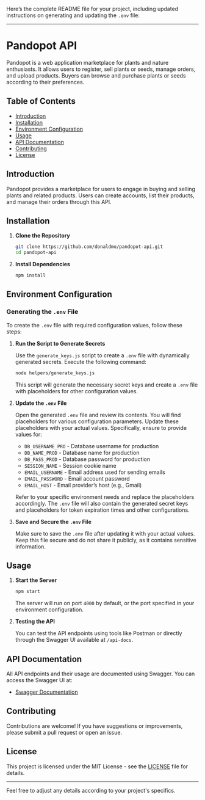 Here’s the complete README file for your project, including updated instructions on generating and updating the `.env` file:

---

# Pandopot API

Pandopot is a web application marketplace for plants and nature enthusiasts. It allows users to register, sell plants or seeds, manage orders, and upload products. Buyers can browse and purchase plants or seeds according to their preferences.

## Table of Contents

- [Introduction](#introduction)
- [Installation](#installation)
- [Environment Configuration](#environment-configuration)
- [Usage](#usage)
- [API Documentation](#api-documentation)
- [Contributing](#contributing)
- [License](#license)

## Introduction

Pandopot provides a marketplace for users to engage in buying and selling plants and related products. Users can create accounts, list their products, and manage their orders through this API.

## Installation

1. **Clone the Repository**

   ```bash
   git clone https://github.com/donaldmo/pandopot-api.git
   cd pandopot-api
   ```

2. **Install Dependencies**

   ```bash
   npm install
   ```

## Environment Configuration

### Generating the `.env` File

To create the `.env` file with required configuration values, follow these steps:

1. **Run the Script to Generate Secrets**

   Use the `generate_keys.js` script to create a `.env` file with dynamically generated secrets. Execute the following command:

   ```bash
   node helpers/generate_keys.js
   ```

   This script will generate the necessary secret keys and create a `.env` file with placeholders for other configuration values.

2. **Update the `.env` File**

   Open the generated `.env` file and review its contents. You will find placeholders for various configuration parameters. Update these placeholders with your actual values. Specifically, ensure to provide values for:

   - `DB_USERNAME_PRO` - Database username for production
   - `DB_NAME_PROD` - Database name for production
   - `DB_PASS_PROD` - Database password for production
   - `SESSION_NAME` - Session cookie name
   - `EMAIL_USERNAME` - Email address used for sending emails
   - `EMAIL_PASSWORD` - Email account password
   - `EMAIL_HOST` - Email provider’s host (e.g., Gmail)

   Refer to your specific environment needs and replace the placeholders accordingly. The `.env` file will also contain the generated secret keys and placeholders for token expiration times and other configurations.

3. **Save and Secure the `.env` File**

   Make sure to save the `.env` file after updating it with your actual values. Keep this file secure and do not share it publicly, as it contains sensitive information.

## Usage

1. **Start the Server**

   ```bash
   npm start
   ```

   The server will run on port `4000` by default, or the port specified in your environment configuration.

2. **Testing the API**

   You can test the API endpoints using tools like Postman or directly through the Swagger UI available at `/api-docs`.

## API Documentation

All API endpoints and their usage are documented using Swagger. You can access the Swagger UI at:

- [Swagger Documentation](http://localhost:4000/api-docs)

## Contributing

Contributions are welcome! If you have suggestions or improvements, please submit a pull request or open an issue.

## License

This project is licensed under the MIT License - see the [LICENSE](LICENSE) file for details.

---

Feel free to adjust any details according to your project's specifics.